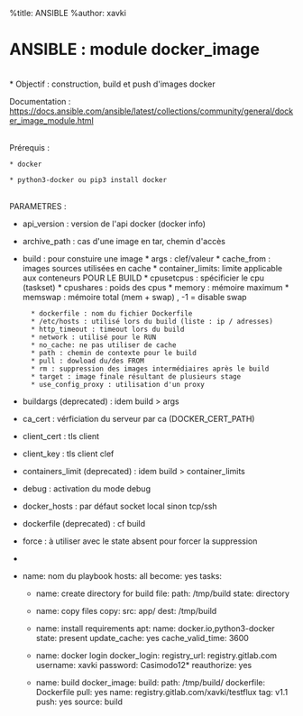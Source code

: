 %title: ANSIBLE
%author: xavki


# ANSIBLE : module docker_image


<br>
* Objectif : construction, build et push d'images docker

Documentation :
https://docs.ansible.com/ansible/latest/collections/community/general/docker_image_module.html

<br>
Prérequis :

	* docker

	* python3-docker ou pip3 install docker

<br>
PARAMETRES :

* api_version : version de l'api docker (docker info)

* archive_path : cas d'une image en tar, chemin d'accès

* build : pour constuire une image
		* args : clef/valeur
		* cache_from : images sources utilisées en cache
		* container_limits: limite applicable aux conteneurs POUR LE BUILD
					* cpusetcpus : spécificier le cpu (taskset)
					* cpushares : poids des cpus
					* memory : mémoire maximum
					* memswap : mémoire total (mem + swap) , -1 = disable swap

		* dockerfile : nom du fichier Dockerfile
		* /etc/hosts : utilisé lors du build (liste : ip / adresses)
		* http_timeout : timeout lors du build
		* network : utilisé pour le RUN
		* no_cache: ne pas utiliser de cache
		* path : chemin de contexte pour le build
		* pull : dowload du/des FROM
		* rm : suppression des images intermédiaires après le build
		* target : image finale résultant de plusieurs stage
		* use_config_proxy : utilisation d'un proxy

* buildargs (deprecated) : idem build > args

* ca_cert : vérficiation du serveur par ca (DOCKER_CERT_PATH)

* client_cert : tls client

* client_key : tls client clef 

* containers_limit (deprecated) : idem build > container_limits
				
* debug : activation du mode debug

* docker_hosts : par défaut socket local sinon tcp/ssh

* dockerfile (deprecated) : cf build

* force : à utiliser avec le state absent pour forcer la suppression

* 



- name: nom du playbook
  hosts: all
  become: yes
  tasks:

  - name: create directory for build
    file:
      path: /tmp/build
      state: directory

  - name: copy files
    copy:
      src: app/
      dest: /tmp/build

  - name: install requirements
    apt:
      name: docker.io,python3-docker
      state: present
      update_cache: yes
      cache_valid_time: 3600

  - name: docker login
    docker_login:
      registry_url: registry.gitlab.com
      username: xavki
      password: Casimodo12*
      reauthorize: yes
  
  - name: build
    docker_image:
      build:
        path: /tmp/build/
        dockerfile: Dockerfile
        pull: yes
      name: registry.gitlab.com/xavki/testflux
      tag: v1.1
      push: yes
      source: build
 



